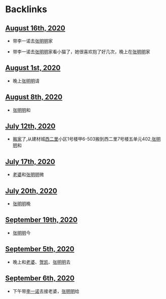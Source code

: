 
# Backlinks
## [August 16th, 2020](<August 16th, 2020.md>)
- 带李一诺去[张明明](<张明明.md>)家

- 带李一诺去[张明明](<张明明.md>)家看小猫了，她很喜欢抱了好几次，晚上在[张明明](<张明明.md>)家

## [August 1st, 2020](<August 1st, 2020.md>)
- 晚上[张明明](<张明明.md>)请

## [August 8th, 2020](<August 8th, 2020.md>)
- [张明明](<张明明.md>)和

## [July 12th, 2020](<July 12th, 2020.md>)
- [搬家](<搬家.md>)了,从建材城[西二里](<西二里.md>)小区1号楼甲6-503搬到西二里7号楼五单元402,[张明明](<张明明.md>)和

## [July 17th, 2020](<July 17th, 2020.md>)
- [老婆](<老婆.md>)和[张明明](<张明明.md>)微

## [July 20th, 2020](<July 20th, 2020.md>)
- [张明明](<张明明.md>)晚

## [September 19th, 2020](<September 19th, 2020.md>)
- [张明明](<张明明.md>)今

## [September 5th, 2020](<September 5th, 2020.md>)
- 晚上和[老婆](<老婆.md>)、[贺凯](<贺凯.md>)、[张明明](<张明明.md>)去

## [September 6th, 2020](<September 6th, 2020.md>)
- 下午带[李一诺](<李一诺.md>)去接老婆，[张明明](<张明明.md>)给

